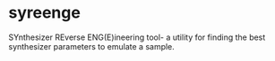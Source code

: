 # syreenge
SYnthesizer REverse ENG(E)ineering tool- a utility for finding the best synthesizer parameters to emulate a sample.
